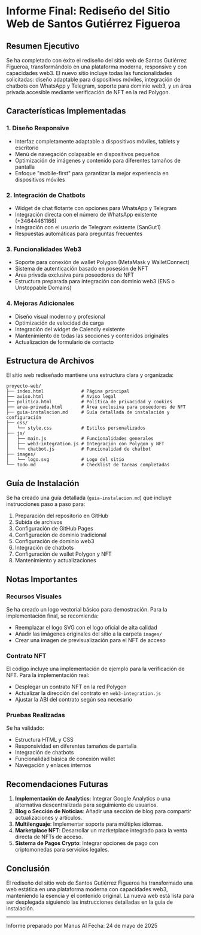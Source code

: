 # Informe Final: Rediseño del Sitio Web de Santos Gutiérrez Figueroa

## Resumen Ejecutivo

Se ha completado con éxito el rediseño del sitio web de Santos Gutiérrez Figueroa, transformándolo en una plataforma moderna, responsive y con capacidades web3. El nuevo sitio incluye todas las funcionalidades solicitadas: diseño adaptable para dispositivos móviles, integración de chatbots con WhatsApp y Telegram, soporte para dominio web3, y un área privada accesible mediante verificación de NFT en la red Polygon.

## Características Implementadas

### 1. Diseño Responsive
- Interfaz completamente adaptable a dispositivos móviles, tablets y escritorio
- Menú de navegación colapsable en dispositivos pequeños
- Optimización de imágenes y contenido para diferentes tamaños de pantalla
- Enfoque "mobile-first" para garantizar la mejor experiencia en dispositivos móviles

### 2. Integración de Chatbots
- Widget de chat flotante con opciones para WhatsApp y Telegram
- Integración directa con el número de WhatsApp existente (+34644461166)
- Integración con el usuario de Telegram existente (SanGut1)
- Respuestas automáticas para preguntas frecuentes

### 3. Funcionalidades Web3
- Soporte para conexión de wallet Polygon (MetaMask y WalletConnect)
- Sistema de autenticación basado en posesión de NFT
- Área privada exclusiva para poseedores de NFT
- Estructura preparada para integración con dominio web3 (ENS o Unstoppable Domains)

### 4. Mejoras Adicionales
- Diseño visual moderno y profesional
- Optimización de velocidad de carga
- Integración del widget de Calendly existente
- Mantenimiento de todas las secciones y contenidos originales
- Actualización de formulario de contacto

## Estructura de Archivos

El sitio web rediseñado mantiene una estructura clara y organizada:

```
proyecto-web/
├── index.html              # Página principal
├── aviso.html              # Aviso legal
├── politica.html           # Política de privacidad y cookies
├── area-privada.html       # Área exclusiva para poseedores de NFT
├── guia-instalacion.md     # Guía detallada de instalación y configuración
├── css/
│   └── style.css           # Estilos personalizados
├── js/
│   ├── main.js             # Funcionalidades generales
│   ├── web3-integration.js # Integración con Polygon y NFT
│   └── chatbot.js          # Funcionalidad de chatbot
├── images/
│   └── logo.svg            # Logo del sitio
└── todo.md                 # Checklist de tareas completadas
```

## Guía de Instalación

Se ha creado una guía detallada (`guia-instalacion.md`) que incluye instrucciones paso a paso para:

1. Preparación del repositorio en GitHub
2. Subida de archivos
3. Configuración de GitHub Pages
4. Configuración de dominio tradicional
5. Configuración de dominio web3
6. Integración de chatbots
7. Configuración de wallet Polygon y NFT
8. Mantenimiento y actualizaciones

## Notas Importantes

### Recursos Visuales
Se ha creado un logo vectorial básico para demostración. Para la implementación final, se recomienda:
- Reemplazar el logo SVG con el logo oficial de alta calidad
- Añadir las imágenes originales del sitio a la carpeta `images/`
- Crear una imagen de previsualización para el NFT de acceso

### Contrato NFT
El código incluye una implementación de ejemplo para la verificación de NFT. Para la implementación real:
- Desplegar un contrato NFT en la red Polygon
- Actualizar la dirección del contrato en `web3-integration.js`
- Ajustar la ABI del contrato según sea necesario

### Pruebas Realizadas
Se ha validado:
- Estructura HTML y CSS
- Responsividad en diferentes tamaños de pantalla
- Integración de chatbots
- Funcionalidad básica de conexión wallet
- Navegación y enlaces internos

## Recomendaciones Futuras

1. **Implementación de Analytics**: Integrar Google Analytics o una alternativa descentralizada para seguimiento de usuarios.
2. **Blog o Sección de Noticias**: Añadir una sección de blog para compartir actualizaciones y artículos.
3. **Multilenguaje**: Implementar soporte para múltiples idiomas.
4. **Marketplace NFT**: Desarrollar un marketplace integrado para la venta directa de NFTs de acceso.
5. **Sistema de Pagos Crypto**: Integrar opciones de pago con criptomonedas para servicios legales.

## Conclusión

El rediseño del sitio web de Santos Gutiérrez Figueroa ha transformado una web estática en una plataforma moderna con capacidades web3, manteniendo la esencia y el contenido original. La nueva web está lista para ser desplegada siguiendo las instrucciones detalladas en la guía de instalación.

---

Informe preparado por Manus AI
Fecha: 24 de mayo de 2025
